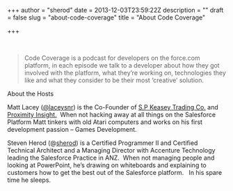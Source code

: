 +++
author = "sherod"
date = 2013-12-03T23:59:22Z
description = ""
draft = false
slug = "about-code-coverage"
title = "About Code Coverage"

+++


<p>&nbsp;</p>
<blockquote><p>Code Coverage is a podcast for developers on the force.com platform, in each episode we talk to a developer about how they got involved with the platform, what they&#8217;re working on, technologies they like and what they consider to be their most &#8216;creative&#8217; solution.</p></blockquote>
<p>About the Hosts</p>
<p>Matt Lacey (<a href="http://twitter.com/laceysnr">@laceysnr</a>) is the Co-Founder of <a href="http://www.spkeasey.com/">S.P Keasey Trading Co.</a> and <a href="http://www.proximityinsight.com/">Proximity Insight.</a>  When not hacking away at all things on the Salesforce Platform Matt tinkers with old Atari computers and works on his first development passion – Games Development.</p>
<p>Steven Herod (@<a href="http://twitter.com/sherod">sherod</a>) is a Certified Programmer II and Certified Technical Architect and a Managing Director with Accenture Technology leading the Salesforce Practice in ANZ.  When not managing people and looking at PowerPoint, he’s drawing on whiteboards and explaining to customers how to get the best out of the Salesforce platform.   In his spare time he sleeps.</p>



